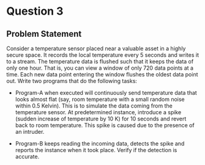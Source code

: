 # Question 3

## Problem Statement

Consider a temperature sensor placed near a valuable asset in a highly secure space. It records the local temperature every 5 seconds and writes it to a stream. The temperature data is flushed such that it keeps the data of only one hour. That is, you can view a window of only 720 data points at a time. Each new data point entering the window flushes the oldest data point out. Write two
programs that do the following tasks:

* Program-A when executed will continuously send temperature data that looks almost flat (say, room temperature with a small random noise within 0.5 Kelvin). This is to simulate the data coming from the temperature sensor. At predetermined instance, introduce a spike (sudden increase of temperature by 10 K) for 10 seconds and revert back to room temperature. This spike is caused due to the presence of an intruder.

* Program-B keeps reading the incoming data, detects the spike and reports the instance when it
took place. Verify if the detection is accurate.


